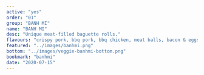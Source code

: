 ```yaml
---
active: "yes"
order: "01"
group: "BANH MI"
name: "BANH MI"
desc: "Unique meat-filled baguette rolls."
flavours: "crispy pork, bbq pork, bbq chicken, meat balls, bacon & eggs, tofu, and more..."
featured: "../images/banhmi.png"
bottom: "../images/veggie-banhmi-bottom.png"
bookmark: "banhmi"
date: "2020-07-15"
---
```

